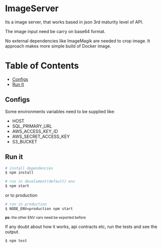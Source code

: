 ImageServer
===
Its a image server, that works based in json 3rd maturity level of API.

The image input need be carry on base64 format.

No external dependencies like ImageMagik are needed to crop image. It approach
makes more simple build of Docker image.

# Table of Contents
 - [Configs](#config)
 - [Run It](#run-it)

## Configs

Some environments variables need to be supplied like: 
 
 - HOST
 - SQL_PRIMARY_URL
 - AWS_ACCESS_KEY_ID
 - AWS_SECRET_ACCESS_KEY
 - S3_BUCKET



## Run it
```bash
# install dependencies
$ npm install
```

```bash
# run in develoment(default) env
$ npm start
```

or to production
```bash
# run in production
$ NODE_ENV=production npm start
```
<small>**ps:** the other ENV vars need be exported before</small>


If any doubt about how it works, api contracts etc, run the tests and see the output.

```bash
$ npm test
```